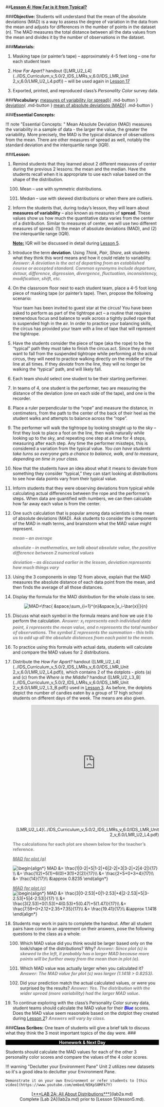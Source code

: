 ##**<u>Lesson 4: How Far is it from Typical?</u>**

###**Objective:**
Students will understand that the mean of the absolute deviations (MAD) is a way to assess the degree of
variation in the data from the mean and adjusts for differences in the number of points in the dataset (*n*).
The MAD measures the total distance between all the data values from the mean and divides it by the
number of observations in the dataset.

###**Materials:**
1. Masking tape (or painter’s tape) – approximately 4-5 feet long – one for each student team

2. *How Far Apart?* handout ([LMR_U2_L4](../IDS_Curriculum_v_5.0/2_IDS_LMRs_v_6.0/IDS_LMR_Unit 2_v_6.0/LMR_U2_L4.pdf)) – will be used again in [Lesson 17](lesson17.md)

3. Exported, printed, and reproduced class’s *Personality Color* survey data

###**Vocabulary:**
[measures of variability (or spread)](../../vocabulary/unit2/#measures-of-variability-or-spread "how far away the data points tend to fall from the center"){ .md-button }
[deviation](../../vocabulary/unit2/#deviation "the act of departing from an established course or accepted standard"){ .md-button }
[mean of absolute deviations (MAD)](../../vocabulary/unit2/#mean-of-absolute-deviations-mad "the average distance between each data value and the mean"){ .md-button }

###**Essential Concepts:**

!!! note "Essential Concepts: "
    Mean Absolute Deviation (MAD) measures the variability in a sample of data - the larger the value, the greater
    the variability. More precisely, the MAD is the typical distance of observations from the mean. There are
    other measures of spread as well, notably the standard deviation and the interquartile range (IQR).

###**Lesson:**
1. Remind students that they learned about 2 different measures of center during the previous 2
lessons: the mean and the median. Have the students recall when it is appropriate to use each
value based on the shape of the distribution.

    100. Mean – use with symmetric distributions.

    100. Median – use with skewed distributions or when there are outliers.

2. Inform the students that, during today’s lesson, they will learn about **measures of variability** –
also known as measures of **spread**. These values show us how much the quantitative data varies
from the center of a distribution. Similar to measures of center, we will use two different measures
of spread: (1) the mean of absolute deviations (MAD), and (2) the interquartile range (IQR).
    
    **<u>Note:</u>** IQR will be discussed in detail during [Lesson 5](lesson5.md).

3. Introduce the term **deviation**. Using *Think*, *Pair*, *Share*, ask students what they think this word
means and how it could relate to variability. <span style="color:grey">***Answer: A deviation is the act of departing from an
established course or accepted standard. Common synonyms include departure, detour,
difference, digression, divergence, fluctuation, inconsistency, modification, shift, etc.***</span>

4. On the classroom floor next to each student team, place a 4-5 foot long piece of masking tape (or
painter’s tape). Then, propose the following scenario:

    Your team has been invited to guest star at the circus! You have been asked to perform
    as part of the tightrope act – a routine that requires tremendous focus and balance to
    walk across a tightly pulled rope that is suspended high in the air. In order to practice
    your balancing skills, the circus has provided your team with a line of tape that will
    represent the tightrope.

5. Have the students consider the piece of tape (aka the rope) to be the “typical” path they must
take to finish the circus act. Since they do not want to fall from the suspended tightrope while
performing at the actual circus, they will need to practice walking directly on the middle of the line
at all times. If they *deviate* from the line, they will no longer be walking the “typical” path, and will
likely fall.

6. Each team should select one student to be their starting performer.

7. In teams of 4, one student is the performer, two are measuring the distance of the deviation (one
on each side of the tape), and one is the recorder.

8. Place a ruler perpendicular to the “rope” and measure the distance, in centimeters, from the path
to the center of the back of their heel as the student walks and attempts to balance across the
“rope”.

9. The performer will walk the tightrope by looking straight up to the sky – first they look to place a
foot on the line, then walk naturally while looking up to the sky, and repeating one step at a time
for 4 steps, measuring after each step. Any time the performer missteps, this is considered a
variation from the typical value. *You can have students take turns so everyone gets a chance to
balance, walk, and to measure, depending on time in your class.*

10. Now that the students have an idea about what it means to deviate from something they consider
“typical,” they can start looking at distributions to see how data points vary from their typical value.

11. Inform students that they were observing deviations from typical while calculating actual
differences between the rope and the performer’s steps. When data are quantified with numbers,
we can then calculate how far away each value is from the center.

12. One such calculation that is popular among data scientists is the mean of absolute deviations
(MAD). Ask students to consider the components of the MAD in math terms, and brainstorm what
the MAD value might represent.

    <span style="color:grey">***mean – an average***</span>

    <span style="color:grey">***absolute – in mathematics, we talk about absolute value, the positive difference
    between 2 numerical values***</span>

    <span style="color:grey">***deviation – as discussed earlier in the lesson, deviation represents how much
    things vary***</span>

13. Using the 3 components in step 12 from above, explain that the MAD measures the absolute distance of each
data point from the mean, and then finds the average of all those distances.

14. Display the formula for the MAD distribution for the whole class to see.
    <p><center><img src="https://latex.codecogs.com/svg.image?MAD=\frac{&space;&space;\sum_{i=1}^{n}&space;|x_i-\bar{x}|}{n}"&space;" title="MAD=\frac{ &space;\sum_{i=1}^{n}&space;|x_i-\bar{x}|}{n}" " /></center></p>

15. Discuss what each symbol in the formula means and how we use it to perform the calculation. <span style="color:grey">***Answer: x<sub>i</sub>
represents each individual data point, x̄ represents the mean value, and n represents
the total number of observations. The symbol Σ represents the summation – this tells us
to add up all the absolute distances from each point to the mean.***</span>

16. To practice using this formula with actual data, students will calculate and compare the MAD
values for 2 distributions.

17. Distribute the *How Far Apart?* handout ([LMR_U2_L4](../IDS_Curriculum_v_5.0/2_IDS_LMRs_v_6.0/IDS_LMR_Unit 2_v_6.0/LMR_U2_L4.pdf)), which contains 2 of the dotplots - plots (a)
and (c) from the *Where is the Middle?* handout ([LMR_U2_L3_B](../IDS_Curriculum_v_5.0/2_IDS_LMRs_v_6.0/IDS_LMR_Unit 2_v_6.0/LMR_U2_L3_B.pdf)) used in [Lesson 3](lesson3.md). As before, the dotplots depict the number of candies eaten by a group of 17 high school students on different days
of the week. The means are also given.

    <div align="right"><iframe src="https://docs.google.com/viewerng/viewer?url=https://ids-curriculum.idsucla.org/IDS_Curriculum_v_5.0/2_IDS_LMRs_v_6.0/IDS_LMR_Unit 2_v_6.0/LMR_U2_L4.pdf&embedded=true" style=" width:420px;height:400px;" frameborder="0"></iframe><br>[LMR_U2_L4](../IDS_Curriculum_v_5.0/2_IDS_LMRs_v_6.0/IDS_LMR_Unit 2_v_6.0/LMR_U2_L4.pdf)</br>
    </div>


    <span style="color:grey">**The calculations for each plot are shown below for the teacher’s reference.**</span>

    <u><span style="color:grey">***MAD for plot (a)***</span></u>

    <img src="https://latex.codecogs.com/gif.latex?\begin{align*}&space;MAD&space;&=&space;\frac{1|0-2|&plus;5|1-2|&plus;6|2-2|&plus;3|3-2|&plus;2|4-2|}{17}&space;\\&space;&=&space;\frac{1(2)&plus;5(1)&plus;6(0)&plus;3(1)&plus;2(2)}{17}\\&space;&=&space;\frac{2&plus;5&plus;0&plus;3&plus;4}{17}\\&space;&=&space;\frac{14}{17}\\&space;&\approx&space;0.8235&space;\end{align*}" title="\begin{align*} MAD &= \frac{1|0-2|+5|1-2|+6|2-2|+3|3-2|+2|4-2|}{17} \\ &= \frac{1(2)+5(1)+6(0)+3(1)+2(2)}{17}\\ &= \frac{2+5+0+3+4}{17}\\ &= \frac{14}{17}\\ &\approx 0.8235 \end{align*}" />

    <u><span style="color:grey">***MAD for plot (c)***</span></u>
    <img src="https://latex.codecogs.com/gif.latex?\begin{align*}&space;MAD&space;&=&space;\frac{3|0-2.53|&plus;0|1-2.53|&plus;4|2-2.53|&plus;5|3-2.53|&plus;5|4-2.53|}{17}&space;\\&space;&=&space;\frac{3(2.53)&plus;0(1.53)&plus;4(0.53)&plus;5(0.47)&plus;5(1.47)}{17}\\&space;&=&space;\frac{7.59&plus;0&plus;2.12&plus;2.35&plus;7.35}{17}\\&space;&=&space;\frac{19.41}{17}\\&space;&\approx&space;1.1418&space;\end{align*}" title="\begin{align*} MAD &= \frac{3|0-2.53|+0|1-2.53|+4|2-2.53|+5|3-2.53|+5|4-2.53|}{17} \\ &= \frac{3(2.53)+0(1.53)+4(0.53)+5(0.47)+5(1.47)}{17}\\ &= \frac{7.59+0+2.12+2.35+7.35}{17}\\ &= \frac{19.41}{17}\\ &\approx 1.1418 \end{align*}" />

18. Students may work in pairs to complete the handout. After all student pairs have come to an
agreement on their answers, pose the following questions to the class as a whole:
    
    100. Which MAD value did you think would be larger based only on the look/shape of the
    distributions? Why? <span style="color:grey">***Answer: Since plot (c) is skewed to the left, it probably has a larger MAD
    because more points will be further away from the mean than in plot (a).***</span>
    
    100. Which MAD value was actually larger when you calculated it? <span style="color:grey">***Answer: The MAD value for plot
    (c) was larger (1.1418 > 0.8253).***</span>
    
    100. Did your prediction match the actual calculated values, or were you surprised by the
    results? <span style="color:grey">***Answer: Yes. The distribution with the wider spread (more variability) had the larger
    MAD value.***</span>

19. To continue exploring with the class’s Personality Color survey data, student teams should
calculate the MAD value for their <span style="color:blue">***Blue***</span> scores. Does the MAD value seem reasonable based on
the dotplot they created during [Lesson 2](lesson2.md)? <span style="color:grey">***Answers will vary by class.***</span>

###**Class Scribes:**
One team of students will give a brief talk to discuss what they think the 3 most important topics of the
day were.
###<p style="background: black; color: white; text-align: center;">**Homework & Next Day**</p>
Students should calculate the MAD values for each of the other 3 personality color scores and
compare the values of the 4 color scores.

!!! warning "Declutter your Environment Pane"
    Unit 2 utilizes new datasets so it's a good idea to declutter your Environment Pane.

    Demonstrate it on your own Environment or refer students to [this video](https://www.youtube.com/embed/N5KpS0MFk7Y)

<center>[<u>***LAB 2A: All About Distributions***</u>](lab2a.md)</center>

<center>Complete [Lab 2A](lab2a.md) prior to [Lesson 5](lesson5.md).</center>